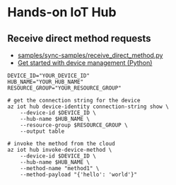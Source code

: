 # Hands-on IoT Hub

## Receive direct method requests

- [samples/sync-samples/receive_direct_method.py](https://github.com/Azure/azure-iot-sdk-python/blob/main/samples/sync-samples/receive_direct_method.py)
- [Get started with device management (Python)](https://learn.microsoft.com/en-us/azure/iot-hub/device-management-python)

```shell
DEVICE_ID="YOUR_DEVICE_ID"
HUB_NAME="YOUR_HUB_NAME"
RESOURCE_GROUP="YOUR_RESOURCE_GROUP"

# get the connection string for the device
az iot hub device-identity connection-string show \
    --device-id $DEVICE_ID \
    --hub-name $HUB_NAME \
    --resource-group $RESOURCE_GROUP \
    --output table

# invoke the method from the cloud
az iot hub invoke-device-method \
    --device-id $DEVICE_ID \
    --hub-name $HUB_NAME \
    --method-name "method1" \
    --method-payload "{'hello': 'world'}"
```
